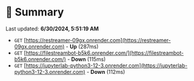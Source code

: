 # 📖 Summary
Last updated: **6/30/2024, 5:51:19 AM**

- `GET` [https://restreamer-09gx.onrender.com](https://restreamer-09gx.onrender.com) - **Up** (287ms)
- `GET` [https://filestreambot-b5k6.onrender.com/](https://filestreambot-b5k6.onrender.com/) - **Down** (115ms)
- `GET` [https://jupyterlab-python3-12-3.onrender.com](https://jupyterlab-python3-12-3.onrender.com) - **Down** (112ms)
